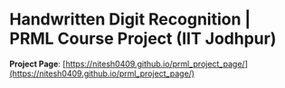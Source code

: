 # Handwritten Digit Recognition | PRML Course Project (IIT Jodhpur)

**Project Page**: [https://nitesh0409.github.io/prml_project_page/](https://nitesh0409.github.io/prml_project_page/)


